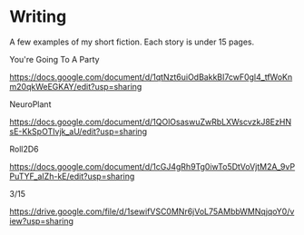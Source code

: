 # Writing
A few examples of my short fiction. Each story is under 15 pages.

You're Going To A Party

https://docs.google.com/document/d/1qtNzt6uiOdBakkBI7cwF0gl4_tfWoKnm20qkWeEGKAY/edit?usp=sharing

NeuroPlant

https://docs.google.com/document/d/1QOlOsaswuZwRbLXWscvzkJ8EzHNsE-KkSpOTIvjk_aU/edit?usp=sharing

Roll2D6

https://docs.google.com/document/d/1cGJ4gRh9Tg0iwTo5DtVoVjtM2A_9vPPuTYF_aIZh-kE/edit?usp=sharing

3/15

https://drive.google.com/file/d/1sewifVSC0MNr6jVoL75AMbbWMNqjqoY0/view?usp=sharing

